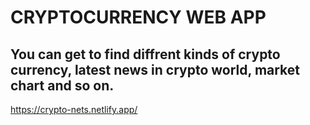 # CRYPTOCURRENCY WEB APP

## You can get to find diffrent kinds of crypto currency, latest news in crypto world, market chart and so on.

https://crypto-nets.netlify.app/
